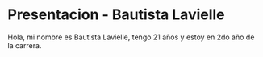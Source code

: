 # Presentacion - Bautista Lavielle 

Hola, mi nombre es Bautista Lavielle, tengo 21 años y estoy en 2do año de la carrera.
